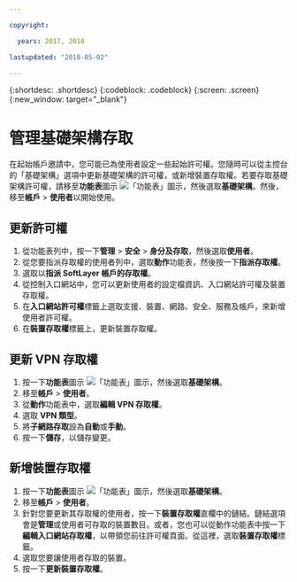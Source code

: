 ```yaml
---

copyright:

  years: 2017, 2018

lastupdated: "2018-05-02"

---
```


{:shortdesc: .shortdesc}
{:codeblock: .codeblock}
{:screen: .screen}
{:new_window: target="_blank"}

# 管理基礎架構存取

在起始帳戶邀請中，您可能已為使用者設定一些起始許可權。您隨時可以從主控台的「基礎架構」選項中更新基礎架構的許可權，或新增裝置存取權。若要存取基礎架構許可權，請移至**功能表**圖示 ![「功能表」圖示](../icons/icon_hamburger.svg)，然後選取**基礎架構**。然後，移至**帳戶** &gt; **使用者**以開始使用。

## 更新許可權

1. 從功能表列中，按一下**管理** &gt; **安全** &gt; **身分及存取**，然後選取**使用者**。
2. 從您要指派存取權的使用者列中，選取**動作**功能表，然後按一下**指派存取權**。
3. 選取以**指派 SoftLayer 帳戶的存取權**。
4. 從控制入口網站中，您可以更新使用者的設定檔資訊、入口網站許可權及裝置存取權。
5. 在**入口網站許可權**標籤上選取支援、裝置、網路、安全、服務及帳戶，來新增使用者許可權。
6. 在**裝置存取權**標籤上，更新裝置存取權。

## 更新 VPN 存取權

1. 按一下**功能表**圖示 ![「功能表」圖示](../icons/icon_hamburger.svg)，然後選取**基礎架構**。
2. 移至**帳戶** &gt; **使用者**。
3. 從**動作**功能表中，選取**編輯 VPN 存取權**。
4. 選取 **VPN 類型**。
5. 將**子網路存取**設為**自動**或**手動**。
6. 按一下**儲存**，以儲存變更。

## 新增裝置存取權

1. 按一下**功能表**圖示 ![「功能表」圖示](../icons/icon_hamburger.svg)，然後選取**基礎架構**。
2. 移至**帳戶** &gt; **使用者**。
3. 針對您要更新其存取權的使用者，按一下**裝置存取權**直欄中的鏈結。鏈結選項會是**管理**或使用者可存取的裝置數目。或者，您也可以從動作功能表中按一下**編輯入口網站存取權**，以帶領您前往許可權頁面。從這裡，選取**裝置存取權**標籤。
4. 選取您要讓使用者存取的裝置。
5. 按一下**更新裝置存取權**。
